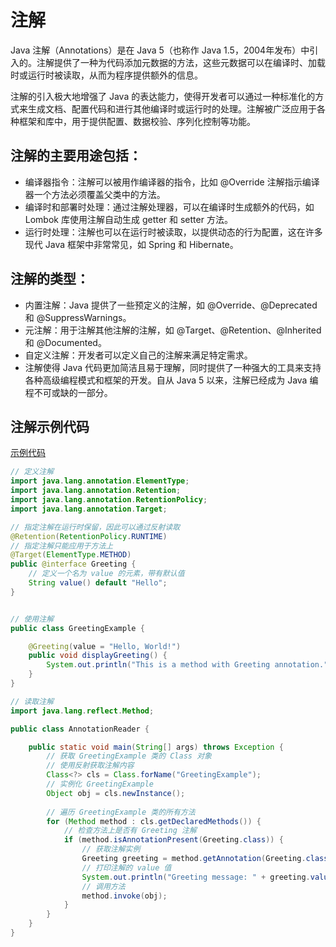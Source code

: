# 注解

Java 注解（Annotations）是在 Java 5（也称作 Java 1.5，2004年发布）中引入的。注解提供了一种为代码添加元数据的方法，这些元数据可以在编译时、加载时或运行时被读取，从而为程序提供额外的信息。

注解的引入极大地增强了 Java 的表达能力，使得开发者可以通过一种标准化的方式来生成文档、配置代码和进行其他编译时或运行时的处理。注解被广泛应用于各种框架和库中，用于提供配置、数据校验、序列化控制等功能。

## 注解的主要用途包括：

-   编译器指令：注解可以被用作编译器的指令，比如 @Override 注解指示编译器一个方法必须覆盖父类中的方法。
-   编译时和部署时处理：通过注解处理器，可以在编译时生成额外的代码，如 Lombok 库使用注解自动生成 getter 和 setter 方法。
-   运行时处理：注解也可以在运行时被读取，以提供动态的行为配置，这在许多现代 Java 框架中非常常见，如 Spring 和 Hibernate。

## 注解的类型：

-   内置注解：Java 提供了一些预定义的注解，如 @Override、@Deprecated 和 @SuppressWarnings。
-   元注解：用于注解其他注解的注解，如 @Target、@Retention、@Inherited 和 @Documented。
-   自定义注解：开发者可以定义自己的注解来满足特定需求。
-   注解使得 Java 代码更加简洁且易于理解，同时提供了一种强大的工具来支持各种高级编程模式和框架的开发。自从 Java 5 以来，注解已经成为 Java 编程不可或缺的一部分。

## 注解示例代码
[示例代码](https://github.com/Hao-yiwen/java-study/blob/master/javaDemo1/src/main/java/org/example/Greeting.java)

```java
// 定义注解
import java.lang.annotation.ElementType;
import java.lang.annotation.Retention;
import java.lang.annotation.RetentionPolicy;
import java.lang.annotation.Target;

// 指定注解在运行时保留，因此可以通过反射读取
@Retention(RetentionPolicy.RUNTIME)
// 指定注解只能应用于方法上
@Target(ElementType.METHOD)
public @interface Greeting {
    // 定义一个名为 value 的元素，带有默认值
    String value() default "Hello";
}


// 使用注解
public class GreetingExample {

    @Greeting(value = "Hello, World!")
    public void displayGreeting() {
        System.out.println("This is a method with Greeting annotation.");
    }
}

// 读取注解
import java.lang.reflect.Method;

public class AnnotationReader {

    public static void main(String[] args) throws Exception {
        // 获取 GreetingExample 类的 Class 对象
        // 使用反射获取注解内容
        Class<?> cls = Class.forName("GreetingExample");
        // 实例化 GreetingExample
        Object obj = cls.newInstance();
        
        // 遍历 GreetingExample 类的所有方法
        for (Method method : cls.getDeclaredMethods()) {
            // 检查方法上是否有 Greeting 注解
            if (method.isAnnotationPresent(Greeting.class)) {
                // 获取注解实例
                Greeting greeting = method.getAnnotation(Greeting.class);
                // 打印注解的 value 值
                System.out.println("Greeting message: " + greeting.value());
                // 调用方法
                method.invoke(obj);
            }
        }
    }
}
```

